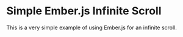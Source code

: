 # Simple Ember.js Infinite Scroll

This is a very simple example of using Ember.js for an infinite scroll.
